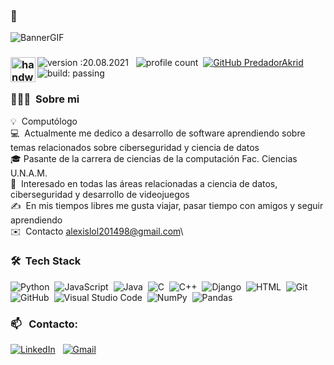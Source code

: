 ### 👋
![BannerGIF](https://user-images.githubusercontent.com)


### <img alt="handwavegif" src="https://user-images.githubusercontent.com/39513876/112366216-8cfe7400-8cfe-11eb-8116-7d3dbae20e97.gif" width='40' align="left"/> 
![version :20.08.2021](https://img.shields.io/badge/version-20.08.2021-informational) &nbsp;
![profile count](https://komarev.com/ghpvc/?username=AbhishekSinghDhadwal&color=red)&nbsp;
[![GitHub PredadorAkrid](https://img.shields.io/github/followers/PredadorAkrid?label=follow&style=social)](https://github.com/PredadorAkrid)&nbsp;
![build: passing](https://img.shields.io/badge/build-passing-success)
### 👨🏻‍💻 &nbsp;Sobre mi

💡 &nbsp;Computólogo \
💻 &nbsp;Actualmente me dedico a desarrollo de software aprendiendo sobre temas relacionados sobre ciberseguridad y ciencia de datos\
🎓&nbsp;Pasante de la carrera de ciencias de la computación Fac. Ciencias U.N.A.M.\
🌱 &nbsp;Interesado en todas las áreas relacionadas a ciencia de datos, ciberseguridad y desarrollo de videojuegos\
✍️ &nbsp;En mis tiempos libres me gusta viajar, pasar tiempo con amigos y seguir aprendiendo\
✉️ &nbsp;Contacto alexislol201498@gmail.com\


### 🛠 &nbsp;Tech Stack

![Python](https://img.shields.io/badge/-Python-05122A?style=flat&logo=python)&nbsp;
![JavaScript](https://img.shields.io/badge/-JavaScript-05122A?style=flat&logo=javascript)&nbsp;
![Java](https://img.shields.io/badge/-Java-05122A?style=flat&logo=Java&logoColor=FFA518)&nbsp;
![C](https://img.shields.io/badge/-C-05122A?style=flat&logo=C&logoColor=A8B9CC)&nbsp;
![C++](https://img.shields.io/badge/-C++-05122A?style=flat&logo=C%2B%2B&logoColor=00599C)&nbsp;
![Django](https://img.shields.io/badge/-Django-05122A?style=flat&logo=django&logoColor=092E20)&nbsp;
![HTML](https://img.shields.io/badge/-HTML-05122A?style=flat&logo=HTML5)&nbsp;
![Git](https://img.shields.io/badge/-Git-05122A?style=flat&logo=git)&nbsp;
![GitHub](https://img.shields.io/badge/-GitHub-05122A?style=flat&logo=github)&nbsp;
![Visual Studio Code](https://img.shields.io/badge/-Visual%20Studio%20Code-05122A?style=flat&logo=visual-studio-code&logoColor=007ACC)&nbsp;
![NumPy](https://img.shields.io/badge/numpy%20-%23013243.svg?&style=flat&logo=numpy&logoColor=white)&nbsp;
![Pandas](https://img.shields.io/badge/pandas%20-%23150458.svg?&style=flat&logo=pandas&logoColor=white)&nbsp;

### 📫 &nbsp; Contacto:


<a href="https://www.linkedin.com/in/alexis-navarrete-puebla-a850a2198/"><img alt="LinkedIn" src="https://img.shields.io/badge/linkedin%20-%230077B5.svg?&style=flat&logo=linkedin&logoColor=white"/></a> &nbsp;
<a href="mailto:alexislol201498@gmail.com"><img alt="Gmail" src="https://img.shields.io/badge/Gmail-D14836?style=flat&logo=gmail&logoColor=white" /></a> &nbsp;
